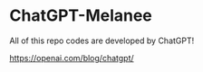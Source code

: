 # ChatGPT-Melanee

All of this repo codes are developed by ChatGPT!

https://openai.com/blog/chatgpt/
